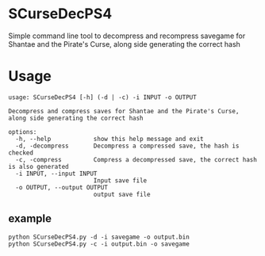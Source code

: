 # SCurseDecPS4
Simple command line tool to decompress and recompress savegame for Shantae and the Pirate's Curse, along side generating the correct hash

# Usage
```
usage: SCurseDecPS4 [-h] (-d | -c) -i INPUT -o OUTPUT

Decompress and compress saves for Shantae and the Pirate's Curse, along side generating the correct hash

options:
  -h, --help            show this help message and exit
  -d, -decompress       Decompress a compressed save, the hash is checked
  -c, -compress         Compress a decompressed save, the correct hash is also generated
  -i INPUT, --input INPUT
                        Input save file
  -o OUTPUT, --output OUTPUT
                        output save file
```
## example
```
python SCurseDecPS4.py -d -i savegame -o output.bin
python SCurseDecPS4.py -c -i output.bin -o savegame
```
